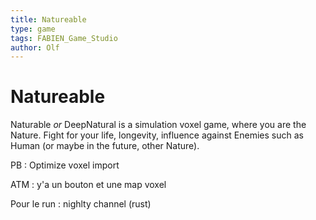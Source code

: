 ```yaml
---
title: Natureable
type: game
tags: FABIEN_Game_Studio
author: Olf
---
```


# Natureable

Naturable *or* DeepNatural is a simulation voxel game, where you are the Nature.
Fight for your life, longevity, influence against Enemies such as Human (or maybe in the future, other Nature).  

PB : Optimize voxel import

ATM : y'a un bouton et une map voxel

Pour le run : nighlty channel (rust)

<!--
 * [ ] SimField
 * [ ] Choose Nature
 * [ ] Shot Nature
 * [ ] Sumulatara
 * [ ] DeepNatural  
-->

